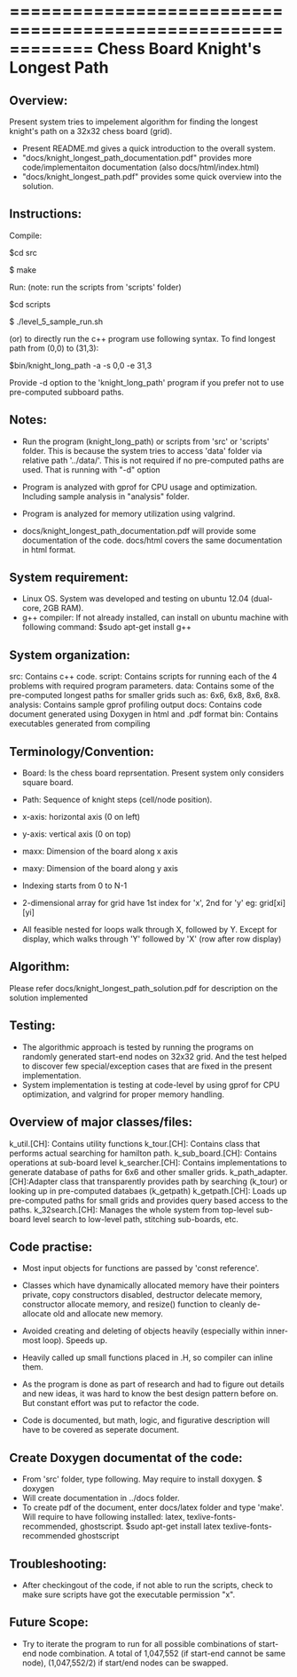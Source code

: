 ============================================================
			Chess Board Knight's Longest Path
============================================================

Overview:
---------
Present system tries to impelement algorithm for finding the longest knight's path on a 32x32 chess board (grid).

- Present README.md gives a quick introduction to the overall system. 
- "docs/knight_longest_path_documentation.pdf" provides more code/implementaiton documentation (also docs/html/index.html) 
- "docs/knight_longest_path.pdf" provides some quick overview into the solution.


Instructions:
-------------
Compile:

$cd src

$ make

Run: (note: run the scripts from 'scripts' folder)

$cd scripts


$ ./level_5_sample_run.sh

(or) to directly run the c++ program use following syntax. To find longest path from (0,0) to (31,3):

$bin/knight_long_path -a -s 0,0 -e 31,3

Provide -d option to the 'knight_long_path' program if you prefer not to use pre-computed subboard paths.



Notes:
------
- Run the program (knight_long_path) or scripts from 'src' or 'scripts' folder. This is because the system tries to access 'data' folder via relative path '../data/'. This is not required if no pre-computed paths are used. That is running with "-d" option

- Program is analyzed with gprof for CPU usage and
  optimization. Including sample analysis in "analysis" folder.

- Program is analyzed for memory utilization using valgrind.

- docs/knight_longest_path_documentation.pdf will provide some documentation of the code. docs/html covers the same documentation in html format.

 



System requirement:
-----------------
- Linux OS. System was developed and testing on ubuntu 12.04 (dual-core, 2GB RAM).
- g++ compiler: If not already installed, can install on ubuntu machine with following command:
     $sudo apt-get install g++



System organization:
--------------------
src: Contains c++ code.
script: Contains scripts for running each of the 4 problems with required program parameters.
data: Contains some of the pre-computed longest paths for smaller grids such as: 6x6, 6x8, 8x6, 8x8.
analysis: Contains sample gprof profiling output
docs: Contains code document generated using Doxygen in html and .pdf format
bin: Contains executables generated from compiling 




Terminology/Convention:
-----------------------
- Board: Is the chess board reprsentation. Present system only considers square board.

- Path: Sequence of knight steps (cell/node position).

- x-axis: horizontal axis (0 on left)
- y-axis: vertical axis (0 on top)

- maxx: Dimension of the board along x axis
- maxy: Dimension of the board along y axis

- Indexing starts from 0 to N-1

- 2-dimensional array for grid have 1st index for 'x', 2nd for 'y' eg: grid[xi][yi]

- All feasible nested for loops walk through X, followed by Y. Except for display, which walks through 'Y' followed by 'X' (row after row display)

Algorithm:
----------
Please refer docs/knight_longest_path_solution.pdf for description on the solution implemented

Testing:
--------
- The algorithmic approach is tested by running the programs on randomly generated start-end nodes on 32x32 grid. And the test helped to discover few special/exception cases that are fixed in the present implementation.
- System implementation is testing at code-level by using gprof for CPU optimization, and valgrind for proper memory handling.


Overview of major classes/files:
--------------------------
k_util.[CH]:	 Contains utility functions
k_tour.[CH]: 	 Contains class that performs actual searching for hamilton path.
k_sub_board.[CH]: Contains operations at sub-board level
k_searcher.[CH]:  Contains implementations to generate database of paths for 6x6 and other smaller grids.
k_path_adapter.[CH]:Adapter class that transparently provides path by searching (k_tour) or looking up in pre-computed databaes (k_getpath)
k_getpath.[CH]:	 Loads up pre-computed paths for small grids and provides query based access to the paths.
k_32search.[CH]: Manages the whole system from top-level sub-board level search to low-level path, stitching sub-boards, etc.



Code practise:
--------------

- Most input objects for functions are passed by 'const reference'. 

- Classes which have dynamically allocated memory have their pointers
  private, copy constructors disabled, destructor delecate memory, constructor allocate memory, and resize() function to cleanly de-allocate old and allocate new memory.

- Avoided creating and deleting of objects heavily (especially within inner-most loop). Speeds up.

- Heavily called up small functions placed in .H, so compiler can inline them.

- As the program is done as part of research and had to figure out
  details and new ideas, it was hard to know the best design pattern
  before on. But constant effort was put to refactor the code.

- Code is documented, but math, logic, and figurative description will
  have to be covered as seperate document.



Create Doxygen documentat of the code:
--------------------------------------
- From 'src' folder, type following. May require to install doxygen.
  $ doxygen
- Will create documentation in ../docs folder.
- To create pdf of the document, enter docs/latex folder and type 'make'. Will require to have following installed: latex, texlive-fonts-recommended, ghostscript.
       $sudo apt-get install latex texlive-fonts-recommended ghostscript


Troubleshooting:
----------------
- After checkingout of the code, if not able to run the scripts, check to make sure scripts have got the executable permission "x".


Future Scope:
-------------
- Try to iterate the program to run for all possible combinations of start-end node combination. A total of 1,047,552 (if start-end cannot be same node), (1,047,552/2) if start/end nodes can be swapped.


